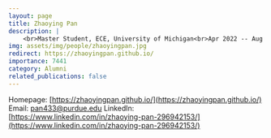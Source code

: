 ```yaml
---
layout: page
title: Zhaoying Pan
description: |
    <br>Master Student, ECE, University of Michigan<br>Apr 2022 -- Aug 2023<br><span style='color:blue'>PhD student, Purdue University</span>
img: assets/img/people/zhaoyingpan.jpg
redirect: https://zhaoyingpan.github.io/
importance: 7441
category: Alumni
related_publications: false
---
```

Homepage: [https://zhaoyingpan.github.io/](https://zhaoyingpan.github.io/)
Email: [pan433@purdue.edu](mailto:pan433@purdue.edu)
LinkedIn: [https://www.linkedin.com/in/zhaoying-pan-296942153/](https://www.linkedin.com/in/zhaoying-pan-296942153/)
